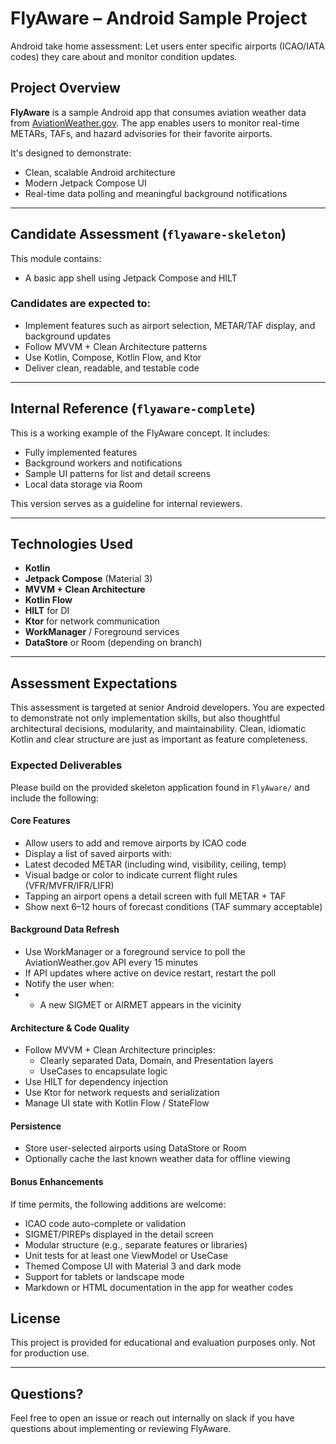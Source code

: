 # FlyAware – Android Sample Project
Android take home assessment: Let users enter specific airports (ICAO/IATA codes) they care about and monitor condition updates.

## Project Overview

**FlyAware** is a sample Android app that consumes aviation weather data from [AviationWeather.gov](https://aviationweather.gov/data/api/). The app enables users to monitor real-time METARs, TAFs, and hazard advisories for their favorite airports.

It's designed to demonstrate:
- Clean, scalable Android architecture
- Modern Jetpack Compose UI
- Real-time data polling and meaningful background notifications

---

## Candidate Assessment (`flyaware-skeleton`)
This module contains:
- A basic app shell using Jetpack Compose and HILT

### Candidates are expected to:
- Implement features such as airport selection, METAR/TAF display, and background updates
- Follow MVVM + Clean Architecture patterns
- Use Kotlin, Compose, Kotlin Flow, and Ktor
- Deliver clean, readable, and testable code


---

## Internal Reference (`flyaware-complete`)
This is a working example of the FlyAware concept. It includes:
- Fully implemented features
- Background workers and notifications
- Sample UI patterns for list and detail screens
- Local data storage via Room

This version serves as a guideline for internal reviewers.

---

## Technologies Used
- **Kotlin**
- **Jetpack Compose** (Material 3)
- **MVVM + Clean Architecture**
- **Kotlin Flow**
- **HILT** for DI
- **Ktor** for network communication
- **WorkManager** / Foreground services
- **DataStore** or Room (depending on branch)

---

## Assessment Expectations
This assessment is targeted at senior Android developers. You are expected to demonstrate not only implementation skills, but also thoughtful architectural decisions, modularity, and maintainability. Clean, idiomatic Kotlin and clear structure are just as important as feature completeness.

### Expected Deliverables
Please build on the provided skeleton application found in `FlyAware/` and include the following:

#### Core Features
- Allow users to add and remove airports by ICAO code
- Display a list of saved airports with:
- Latest decoded METAR (including wind, visibility, ceiling, temp)
- Visual badge or color to indicate current flight rules (VFR/MVFR/IFR/LIFR)
- Tapping an airport opens a detail screen with full METAR + TAF
- Show next 6–12 hours of forecast conditions (TAF summary acceptable)

#### Background Data Refresh
- Use WorkManager or a foreground service to poll the AviationWeather.gov API every 15 minutes
- If API updates where active on device restart, restart the poll
- Notify the user when:
- - A new SIGMET or AIRMET appears in the vicinity

#### Architecture & Code Quality
- Follow MVVM + Clean Architecture principles:
    - Clearly separated Data, Domain, and Presentation layers
    - UseCases to encapsulate logic
- Use HILT for dependency injection
- Use Ktor for network requests and serialization
- Manage UI state with Kotlin Flow / StateFlow

#### Persistence
- Store user-selected airports using DataStore or Room
- Optionally cache the last known weather data for offline viewing

#### Bonus Enhancements
If time permits, the following additions are welcome:
- ICAO code auto-complete or validation
- SIGMET/PIREPs displayed in the detail screen
- Modular structure (e.g., separate features or libraries)
- Unit tests for at least one ViewModel or UseCase
- Themed Compose UI with Material 3 and dark mode
- Support for tablets or landscape mode
- Markdown or HTML documentation in the app for weather codes


## License
This project is provided for educational and evaluation purposes only. Not for production use.

---

## Questions?
Feel free to open an issue or reach out internally on slack if you have questions about implementing or reviewing FlyAware.

